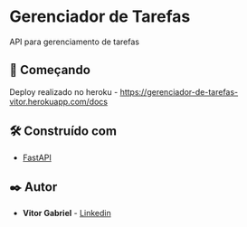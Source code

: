# Gerenciador de Tarefas

API para gerenciamento de tarefas

## 🚀 Começando

Deploy realizado no heroku - https://gerenciador-de-tarefas-vitor.herokuapp.com/docs

## 🛠️ Construído com

* [FastAPI](https://fastapi.tiangolo.com/)

## ✒️ Autor

* **Vitor Gabriel** - [Linkedin](https://www.linkedin.com/in/vitor-gabriel-220445203/)